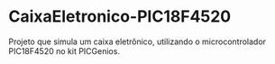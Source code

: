 # CaixaEletronico-PIC18F4520
Projeto que simula um caixa eletrônico, utilizando o microcontrolador PIC18F4520 no kit PICGenios.
